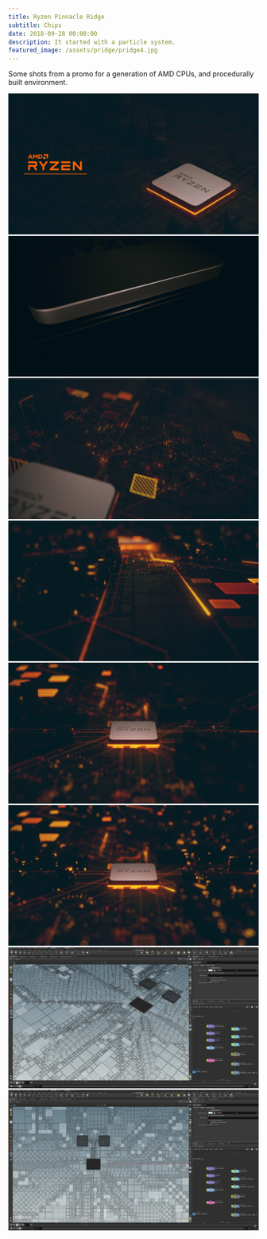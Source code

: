 ```yaml
---
title: Ryzen Pinnacle Ridge
subtitle: Chips
date: 2018-09-28 00:00:00
description: It started with a particle system.
featured_image: /assets/pridge/pridge4.jpg
---
```

Some shots from a promo for a generation of AMD CPUs, and procedurally built environment.


<div class="gallery" data-columns="2">
	<img src="/assets/pridge/pridge6.jpg">
	<img src="/assets/pridge/pridge2.jpg">		
	<img src="/assets/pridge/pridge5.jpg">		
	<img src="/assets/pridge/pridge3.jpg">		
	<img src="/assets/pridge/pridge1.jpg">
	<img src="/assets/pridge/pridge4.jpg">				
	<img src="/assets/pridge/pridge_wire-5.jpg">			
	<img src="/assets/pridge/pridge_wire-6.jpg">		
</div>